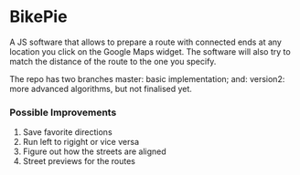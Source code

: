 # BikePie 
A JS software that allows to prepare a route with connected ends at any location you click on the Google Maps widget.
The software will also try to match the distance of the route to the one you specify.

The repo has two branches master: basic implementation; and: version2: more advanced algorithms, but not finalised yet.

### Possible Improvements
1. Save favorite directions
2. Run left to rigight or vice versa
3. Figure out how the streets are aligned
4. Street previews for the routes
